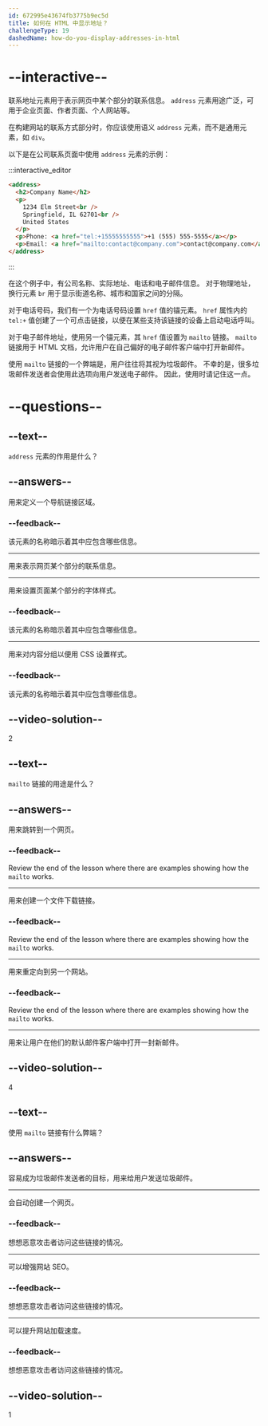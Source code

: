 ```yaml
---
id: 672995e43674fb3775b9ec5d
title: 如何在 HTML 中显示地址？
challengeType: 19
dashedName: how-do-you-display-addresses-in-html
---
```


# --interactive--

联系地址元素用于表示网页中某个部分的联系信息。 `address` 元素用途广泛，可用于企业页面、作者页面、个人网站等。

在构建网站的联系方式部分时，你应该使用语义 `address` 元素，而不是通用元素，如 `div`。

以下是在公司联系页面中使用 `address` 元素的示例：

:::interactive_editor

```html
<address>
  <h2>Company Name</h2>
  <p>
    1234 Elm Street<br />
    Springfield, IL 62701<br />
    United States
  </p>
  <p>Phone: <a href="tel:+15555555555">+1 (555) 555-5555</a></p>
  <p>Email: <a href="mailto:contact@company.com">contact@company.com</a></p>
</address>
```

:::

在这个例子中，有公司名称、实际地址、电话和电子邮件信息。 对于物理地址，换行元素 `br` 用于显示街道名称、城市和国家之间的分隔。

对于电话号码，我们有一个为电话号码设置 `href` 值的锚元素。 `href` 属性内的 `tel:+` 值创建了一个可点击链接，以便在某些支持该链接的设备上启动电话呼叫。

对于电子邮件地址，使用另一个锚元素，其 `href` 值设置为 `mailto` 链接。 `mailto` 链接用于 HTML 文档，允许用户在自己偏好的电子邮件客户端中打开新邮件。

使用 `mailto` 链接的一个弊端是，用户往往将其视为垃圾邮件。 不幸的是，很多垃圾邮件发送者会使用此选项向用户发送电子邮件。 因此，使用时请记住这一点。

# --questions--

## --text--

`address` 元素的作用是什么？

## --answers--

用来定义一个导航链接区域。

### --feedback--

该元素的名称暗示着其中应包含哪些信息。

---

用来表示网页某个部分的联系信息。

---

用来设置页面某个部分的字体样式。

### --feedback--

该元素的名称暗示着其中应包含哪些信息。

---

用来对内容分组以便用 CSS 设置样式。

### --feedback--

该元素的名称暗示着其中应包含哪些信息。

## --video-solution--

2

## --text--

`mailto` 链接的用途是什么？

## --answers--

用来跳转到一个网页。

### --feedback--

Review the end of the lesson where there are examples showing how the `mailto` works.

---

用来创建一个文件下载链接。

### --feedback--

Review the end of the lesson where there are examples showing how the `mailto` works.

---

用来重定向到另一个网站。

### --feedback--

Review the end of the lesson where there are examples showing how the `mailto` works.

---

用来让用户在他们的默认邮件客户端中打开一封新邮件。

## --video-solution--

4

## --text--

使用 `mailto` 链接有什么弊端？

## --answers--

容易成为垃圾邮件发送者的目标，用来给用户发送垃圾邮件。

---

会自动创建一个网页。

### --feedback--

想想恶意攻击者访问这些链接的情况。

---

可以增强网站 SEO。

### --feedback--

想想恶意攻击者访问这些链接的情况。

---

可以提升网站加载速度。

### --feedback--

想想恶意攻击者访问这些链接的情况。

## --video-solution--

1
